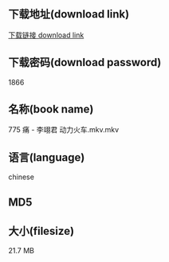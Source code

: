 ## 下载地址(download link)
[下载链接 download link](https://voluble-croquembouche-d321dc.netlify.app/?s=775+%E7%97%9B+-+%E6%9D%8E%E7%BF%8A%E5%90%9B+%E5%8A%A8%E5%8A%9B%E7%81%AB%E8%BD%A6.mkv)

## 下载密码(download password)
1866

## 名称(book name)
775 痛 - 李翊君 动力火车.mkv.mkv

## 语言(language)
chinese

## MD5


## 大小(filesize)
21.7 MB

